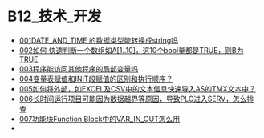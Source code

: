 # B12_技术_开发
- [001DATE_AND_TIME 的数据类型能转换成string吗](001DATE_AND_TIME%20的数据类型能转换成string吗.md)
- [002如何 快速判断一个数组如A[1..10]，这10个bool量都是TRUE，则B为TRUE](002如何%20快速判断一个数组如A[1..10]，这10个bool量都是TRUE，则B为TRUE.md)
- [003程序能访问其他程序的局部变量吗](003程序能访问其他程序的局部变量吗.md)
- [004变量表赋值和INIT段赋值的区别和执行顺序？](004变量表赋值和INIT段赋值的区别和执行顺序？.md)
- [005如何将外部，如EXCEL及CSV中的文本信息快速导入AS的TMX文本中？](005如何将外部，如EXCEL及CSV中的文本信息快速导入AS的TMX文本中？.md)
- [006长时间运行项目可能因为数据越界等原因，导致PLC进入SERV，怎么排查](006长时间运行项目可能因为数据越界等原因，导致PLC进入SERV，怎么排查.md)
- [007功能块Function Block中的VAR_IN_OUT怎么用](007功能块Function%20Block中的VAR_IN_OUT怎么用.md)
- 